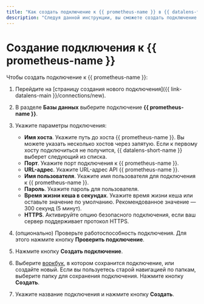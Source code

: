 ```yaml
---
title: "Как создать подключение к {{ prometheus-name }} в {{ datalens-full-name }}"
description: "Следуя данной инструкции, вы сможете создать подключение к {{ prometheus-name }}." 
---
```


# Создание подключения к {{ prometheus-name }}

Чтобы создать подключение к {{ prometheus-name }}:

1. Перейдите на [страницу создания нового подключения]({{ link-datalens-main }}/connections/new).
1. В разделе **Базы данных** выберите подключение **{{ prometheus-name }}**.
1. Укажите параметры подключения:

   * **Имя хоста**. Укажите путь до хоста {{ prometheus-name }}. Вы можете указать несколько хостов через запятую. Если к первому хосту подключиться не получится, {{ datalens-short-name }} выберет следующий из списка.
   * **Порт**. Укажите порт подключения к {{ prometheus-name }}.
   * **URL-адрес**. Укажите URL-адрес API {{ prometheus-name }}. 
   * **Имя пользователя**. Укажите имя пользователя для подключения к {{ prometheus-name }}.
   * **Пароль**. Укажите пароль для пользователя.
   * **Время жизни кеша в секундах**. Укажите время жизни кеша или оставьте значение по умолчанию. Рекомендованное значение — 300 секунд (5 минут).
   * **HTTPS**. Активируйте опцию безопасного подключения, если ваш сервер поддерживает протокол HTTPS.

1. (опционально) Проверьте работоспособность подключения. Для этого нажмите кнопку **Проверить подключение**.
1. Нажмите кнопку **Создать подключение**.


1. Выберите [воркбук](../../workbooks-collections/index.md), в котором сохранится подключение, или создайте новый. Если вы пользуетесь старой навигацией по папкам, выберите папку для сохранения подключения. Нажмите кнопку **Создать**.


1. Укажите название подключения и нажмите кнопку **Создать**.
